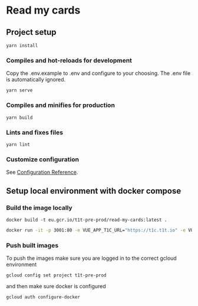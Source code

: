 # Read my cards

## Project setup

```
yarn install
```

### Compiles and hot-reloads for development

Copy the .env.example to .env and configure to your choosing.
The .env file is automatically ignored.

```
yarn serve
```

### Compiles and minifies for production

```
yarn build
```

### Lints and fixes files

```
yarn lint
```

### Customize configuration

See [Configuration Reference](https://cli.vuejs.org/config/).

## Setup local environment with docker compose

### Build the image locally

```shell script
docker build -t eu.gcr.io/t1t-pre-prod/read-my-cards:latest .
```

```sh
docker run -it -p 3001:80 -e VUE_APP_T1C_URL="https://t1c.t1t.io" -e VUE_APP_T1C_PORT="51883" "eu.gcr.io/t1t-pre-prod/read-my-cards:latest"
```

### Push built images
To push the images make sure you are logged in to the correct gcloud environment
```shell script
gcloud config set project t1t-pre-prod
```

and then make sure docker is configured
```shell script
gcloud auth configure-docker
```
